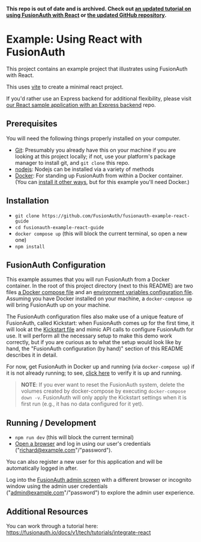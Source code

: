 **This repo is out of date and is archived. Check out [an updated tutorial on using FusionAuth with React](https://fusionauth.io/docs/quickstarts/quickstart-javascript-react-web) or [the updated GitHub repository](https://github.com/fusionauth/fusionauth-quickstart-javascript-react-web).**

# Example: Using React with FusionAuth
This project contains an example project that illustrates using FusionAuth with React.

This uses [vite](https://vitejs.dev/) to create a minimal react project.

If you'd rather use an Express backend for additional flexibility, please visit [our React sample application with an Express backend](https://github.com/fusionauth/fusionauth-example-react-sdk) repo.

## Prerequisites
You will need the following things properly installed on your computer.

* [Git](http://git-scm.com/): Presumably you already have this on your machine if you are looking at this project locally; if not, use your platform's package manager to install git, and `git clone` this repo.
* [nodejs](https://nodejs.org/): Nodejs can be installed via a variety of methods
* [Docker](https://www.docker.com): For standing up FusionAuth from within a Docker container. (You can [install it other ways](https://fusionauth.io/docs/v1/tech/installation-guide/), but for this example you'll need Docker.)

## Installation
* `git clone https://github.com/FusionAuth/fusionauth-example-react-guide`
* `cd fusionauth-example-react-guide`
* `docker compose up` (this will block the current terminal, so open a new one)
* `npm install`


## FusionAuth Configuration
This example assumes that you will run FusionAuth from a Docker container. In the root of this project directory (next to this README) are two files [a Docker compose file](./docker-compose.yml) and an [environment variables configuration file](./.env). Assuming you have Docker installed on your machine, a `docker-compose up` will bring FusionAuth up on your machine.

The FusionAuth configuration files also make use of a unique feature of FusionAuth, called Kickstart: when FusionAuth comes up for the first time, it will look at the [Kickstart file](./kickstart/kickstart.json) and mimic API calls to configure FusionAuth for use. It will perform all the necessary setup to make this demo work correctly, but if you are curious as to what the setup would look like by hand, the "FusionAuth configuration (by hand)" section of this README describes it in detail.

For now, get FusionAuth in Docker up and running (via `docker-compose up`) if it is not already running; to see, [click here](http://localhost:9011/) to verify it is up and running.

> **NOTE**: If you ever want to reset the FusionAuth system, delete the volumes created by docker-compose by executing `docker-compose down -v`. FusionAuth will only apply the Kickstart settings when it is first run (e.g., it has no data configured for it yet).


## Running / Development

* `npm run dev` (this will block the current terminal)
* [Open a browser](http://localhost:5173) and log in using our user's credentials ("richard@example.com"/"password").

You can also register a new user for this application and will be automatically logged in after.

Log into the [FusionAuth admin screen](http://localhost:9011) with a different browser or incognito window using the admin user credentials ("admin@example.com"/"password") to explore the admin user experience.

## Additional Resources

You can work through a tutorial here: https://fusionauth.io/docs/v1/tech/tutorials/integrate-react
